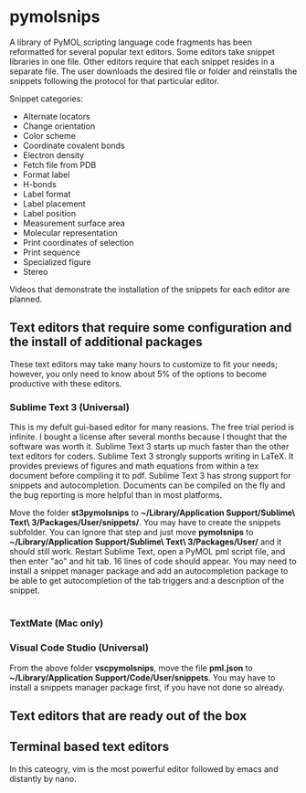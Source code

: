 # pymolsnips

A library of PyMOL scripting language code fragments has been reformatted for several popular text editors.
Some editors take snippet libraries in one file. 
Other editors require that each snippet resides in a separate file. 
The user downloads the desired file or folder and reinstalls the snippets following the protocol for that particular editor.

Snippet categories:

- Alternate locators
- Change orientation
- Color scheme
- Coordinate covalent bonds
- Electron density
- Fetch file from PDB
- Format label
- H-bonds
- Label format
- Label placement
- Label position
- Measurement surface area
- Molecular representation
- Print coordinates of selection
- Print sequence
- Specialized figure
- Stereo


Videos that demonstrate the installation of the snippets for each editor are planned.

<h2>Text editors that require some configuration and the install of additional packages</h2>
These text editors may take many hours to customize to fit your needs; however, you only need to 
know about 5% of the options to become productive with these editors. 

<h3>Sublime Text 3 (Universal)</h3>

This is my defult gui-based editor for many reasions. The free trial period is infinite. I bought a license after several months because I thought that the software was worth it. Sublime Text 3 starts up much faster than the other text editors for coders. Sublime Text 3 strongly supports writing in LaTeX. It provides previews of figures and math equations from within a tex document before compiling it to pdf. Sublime Text 3 has strong support for snippets and autocompletion. Documents can be compiled on the fly and the bug reporting is more helpful than in most platforms. 

Move the folder **st3pymolsnips** to **~/Library/Application Support/Sublime\ Text\ 3/Packages/User/snippets/**. You may have to create the snippets subfolder. You can ignore that step and just move **pymolsnips** to **~/Library/Application Support/Sublime\ Text\ 3/Packages/User/** and it should still work. Restart Sublime Text, open a PyMOL pml script file, and then enter "ao" and  hit tab. 16 lines of code should appear. You may need to install a snippet manager package and add an autocompletion package to be able to get autocompletion of the tab triggers and a description of the snippet. 

# <h3>TextMate (Mac only)</h3>



<h3>Visual Code Studio (Universal)</h3>

From the above folder **vscpymolsnips**, move the file **pml.json** to **~/Library/Application Support/Code/User/snippets**. You may have to install a snippets manager package first, if you have not done so already.
 



<h2>Text editors that are ready out of the box</h2>


<h2>Terminal based text editors</h2>
In this cateogry, vim is the most powerful editor followed by emacs and distantly by nano.

